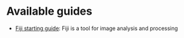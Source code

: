 # Available guides

* [Fiji starting guide](fiji-imagej.md): Fiji is a tool for image analysis and processing
